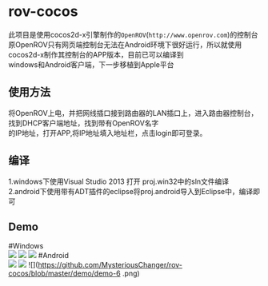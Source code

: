 rov-cocos
=====
此项目是使用cocos2d-x引擎制作的`OpenROV`(`http://www.openrov.com`)的控制台<BR>
原OpenROV只有网页端控制台无法在Android环境下很好运行，所以就使用cocos2d-x制作其控制台的APP版本，目前已可以编译到<BR>
windows和Android客户端，下一步移植到Apple平台<BR>

使用方法
--------------
将OpenROV上电，并把网线插口接到路由器的LAN插口上，进入路由器控制台，找到DHCP客户端地址，找到带有OpenROV名字<BR>
的IP地址，打开APP,将IP地址填入地址栏，点击login即可登录。

编译
------
1.windows下使用Visual Studio 2013 打开 proj.win32中的sln文件编译
2.android下使用带有ADT插件的eclipse将proj.android导入到Eclipse中，编译即可

Demo
-----
#Windows<BR>
![](https://github.com/MysteriousChanger/rov-cocos/blob/master/demo/demo-1.png)
![](https://github.com/MysteriousChanger/rov-cocos/blob/master/demo/demo-2.png)
![](https://github.com/MysteriousChanger/rov-cocos/blob/master/demo/demo-3.png)
#Android<BR>
![](https://github.com/MysteriousChanger/rov-cocos/blob/master/demo/demo-4.png)
![](https://github.com/MysteriousChanger/rov-cocos/blob/master/demo/demo-5.png)
![](https://github.com/MysteriousChanger/rov-cocos/blob/master/demo/demo-6 .png)
